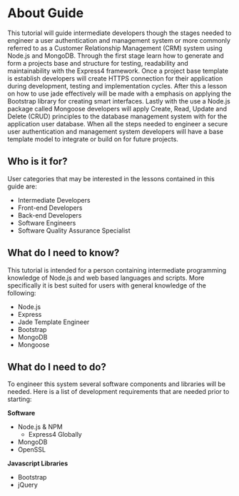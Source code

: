 # About Guide
This tutorial will guide intermediate developers though the stages needed to engineer a user
authentication and management system or more commonly referred to as a Customer Relationship 
Management (CRM) system using Node.js and MongoDB.  Through the first stage learn how to 
generate and form a projects base and structure for testing, readability and maintainability 
with the Express4 framework.  Once a project base template is establish  developers will 
create HTTPS connection for their application during development, testing and implementation 
cycles.  After this a lesson on how to use jade effectively will be made with a emphasis on 
applying the Bootstrap library for creating smart interfaces.  Lastly with the use a Node.js 
package called Mongoose developers will apply Create, Read, Update and Delete (CRUD) 
principles to the database management system with for the application user database. When all 
the steps needed to engineer a secure user authentication and management system developers 
will have a base template model to integrate or build on for future projects.

## Who is it for?
User categories that may be interested in the lessons contained in this guide are: 

  * Intermediate Developers
  * Front-end Developers
  * Back-end Developers
  * Software Engineers
  * Software Quality Assurance Specialist

## What do I need to know?
This tutorial is intended for a person containing intermediate programming knowledge of 
Node.js and web based languages and scripts. More specifically it is best suited for users 
with general knowledge of the following:
  * Node.js
  * Express 
  * Jade Template Engineer
  * Bootstrap
  * MongoDB
  * Mongoose 

## What do I need to do?
To engineer this system several software components and libraries will be needed.  Here is 
a list of development requirements that are needed prior to starting:

**Software**
  * Node.js & NPM
    * Express4 Globally
  * MongoDB
  * OpenSSL

**Javascript Libraries**
  * Bootstrap
  * jQuery
